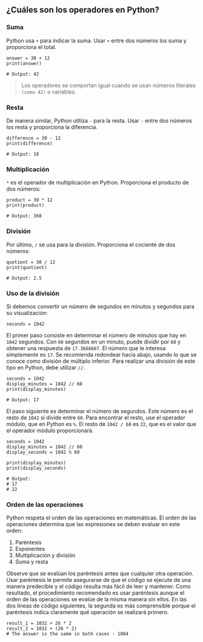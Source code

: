 ## ¿Cuáles son los operadores en Python?

### Suma

Python usa ```+``` para indicar la suma. Usar ```+``` entre dos números los suma y proporciona el total.

```
answer = 30 + 12
print(answer)

# Output: 42
```

> Los operadores se comportan igual cuando se usan números literales ```(como 42)``` o variables.

### Resta 

De manera similar, Python utiliza ```-``` para la resta. Usar ```-``` entre dos números los resta y proporciona la diferencia.

```
difference = 30 - 12
print(difference)

# Output: 18
```

### Multiplicación

```*``` es el operador de multiplicación en Python. Proporciona el producto de dos números:

```
product = 30 * 12
print(product)

# Output: 360
```

### División

Por último, ```/``` se usa para la división. Proporciona el cociente de dos números:

```
quotient = 30 / 12
print(quotient)

# Output: 2.5
```

### Uso de la división

Si debemos convertir un número de segundos en minutos y segundos para su visualización:

```
seconds = 1042
```

El primer paso consiste en determinar el número de minutos que hay en ```1042``` segundos. Con ```60``` segundos en un minuto, puede dividir por ```60``` y obtener una respuesta de ```17.3666667```. El número que le interesa simplemente es ```17```. Se recomienda redondear hacia abajo, usando lo que se conoce como división de múltiplo inferior. Para realizar una división de este tipo en Python, debe utilizar ```//```.

```
seconds = 1042
display_minutes = 1042 // 60
print(display_minutes)

# Output: 17
```

El paso siguiente es determinar el número de segundos. Este número es el resto de ```1042``` si divide entre ```60```. Para encontrar el resto, use el operador módulo, que en Python es ```%```. El resto de ```1042 / 60``` es ```22```, que es el valor que el operador módulo proporcionará.

```
seconds = 1042
display_minutes = 1042 // 60
display_seconds = 1042 % 60

print(display_minutes)
print(display_seconds)

# Output:
# 17
# 22
```

### Orden de las operaciones

Python respeta el orden de las operaciones en matemáticas. El orden de las operaciones determina que las expresiones se deben evaluar en este orden:

1. Paréntesis
2. Exponentes
3. Multiplicación y división
4. Suma y resta

Observe que se evalúan los paréntesis antes que cualquier otra operación. Usar paréntesis le permite asegurarse de que el código se ejecute de una manera predecible y el código resulta más fácil de leer y mantener. Como resultado, el procedimiento recomendado es usar paréntesis aunque el orden de las operaciones se evalúe de la misma manera sin ellos. En las dos líneas de código siguientes, la segunda es más comprensible porque el paréntesis indica claramente qué operación se realizará primero.

```
result_1 = 1032 + 26 * 2
result_2 = 1032 + (26 * 2)
# The answer is the same in both cases - 1084
```
